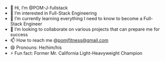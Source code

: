 - 👋 Hi, I’m @POM-J-fullstack
- 👀 I’m interested in Full-Stack Engineering 
- 🌱 I’m currently learning everything I need to know to become a Full-Stack Engineer
- 💞️ I’m looking to collaborate on various projects that can prepare me for success
- 📫 How to reach me @pomjfitness@gmail.com 
- 😄 Pronouns: He/him/his
- ⚡ Fun fact: Former Mr. California Light-Heavyweight Champion 

<!---
POM-J-fullstack/POM-J-fullstack is a ✨ special ✨ repository because its `README.md` (this file) appears on your GitHub profile.
You can click the Preview link to take a look at your changes.
--->
